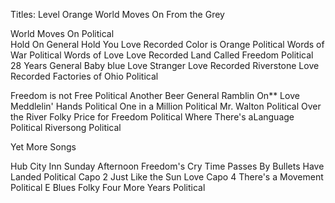 Titles:
Level Orange
World Moves On
From the Grey

World Moves On		Political		
Hold On			General
Hold You		Love		Recorded
Color is Orange		Political
Words of War		Political
Words of Love		Love		Recorded
Land Called Freedom	Political
28 Years		General	
Baby blue		Love
Stranger		Love		Recorded
Riverstone		Love		Recorded
Factories of Ohio	Political


Freedom is not Free	Political
Another Beer		General
Ramblin On**		Love		
Meddlelin' Hands	Political
One in a Million	Political
Mr. Walton		Political
Over the River		Folky
Price for Freedom 	Political
Where There's aLanguage Political
Riversong		Political


Yet More Songs

Hub City Inn
Sunday Afternoon
Freedom's Cry
Time Passes By
Bullets Have Landed 	Political
	Capo 2
Just Like the Sun	Love
	Capo 4
There's a Movement 	Political
E Blues			Folky
Four More Years		Political